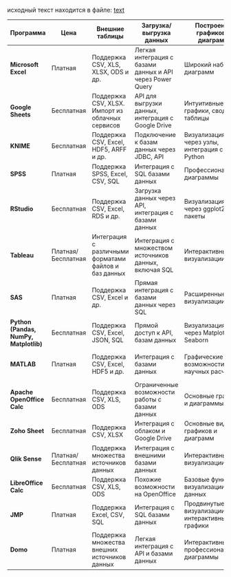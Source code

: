 исходный текст находится в файле: [text](text.md)

| Программа                              | Цена               | Внешние таблицы                                       | Загрузка/выгрузка данных                                  | Построение графиков и диаграмм                   | Числовые характеристики и статистика                       | Лого                     |
| -------------------------------------- | ------------------ | ----------------------------------------------------- | --------------------------------------------------------- | ------------------------------------------------ | ---------------------------------------------------------- | ------------------------ |
| **Microsoft Excel**                    | Платная            | Поддержка CSV, XLS, XLSX, ODS и др.                   | Легкая интеграция с базами данных и API через Power Query | Широкий набор диаграмм                           | Описательная статистика, корреляции, регрессии             | ![](images/image.png)    |
| **Google Sheets**                      | Бесплатная         | Поддержка CSV, XLSX. Импорт из облачных сервисов      | API для выгрузки данных, интеграция с Google Drive        | Интуитивные графики, сводные таблицы             | Основные статистические функции                            | ![](images/image-1.png)  |
| **KNIME**                              | Бесплатная         | Поддержка CSV, Excel, HDF5, ARFF и др.                | Подключение к базам данных через JDBC, API                | Визуализация через узлы, интеграция с R и Python | Машинное обучение, обработка больших данных                | ![](images/image-2.png)  |
| **SPSS**                               | Платная            | Поддержка SPSS, Excel, CSV, SQL                       | Интеграция с SQL базами данных                            | Профессиональные диаграммы                       | Все виды статистического анализа                           | ![](images/image-3.png)  |
| **RStudio**                            | Бесплатная         | Поддержка CSV, Excel, RDS и др.                       | Загрузка данных через API, интеграция с базами данных     | Визуализация через ggplot2 и др. пакеты          | Полный спектр статистических методов                       | ![](images/image-4.png)  |
| **Tableau**                            | Платная/Бесплатная | Интеграция с различными форматами файлов и баз данных | Интеграция с множеством источников данных, включая SQL    | Интерактивные визуализации                       | Основные статистические функции                            | ![](images/image-5.png)  |
| **SAS**                                | Платная            | Поддержка CSV, Excel и др.                            | Прямая интеграция с базами данных через SQL               | Расширенные визуализации                         | Полный спектр профессиональных методов                     | ![](images/image-6.png)  |
| **Python (Pandas, NumPy, Matplotlib)** | Бесплатная         | Поддержка CSV, Excel, JSON, SQL                       | Прямой доступ к API, базам данных                         | Визуализация через Matplotlib, Seaborn           | Мощные библиотеки для работы с данными                     | ![](images/image-7.png)  |
| **MATLAB**                             | Платная            | Поддержка CSV, Excel, HDF5 и др.                      | Интеграция с базами данных                                | Графические возможности для научных расчетов     | Специализированные математические и статистические функции | ![](images/image-8.png)  |
| **Apache OpenOffice Calc**             | Бесплатная         | Поддержка CSV, XLS, ODS                               | Ограниченные возможности работы с базами данных           | Основные графики и диаграммы                     | Стандартные статистические функции                         | ![](images/image-9.png)  |
| **Zoho Sheet**                         | Бесплатная         | Поддержка CSV, XLSX                                   | Интеграция с облаком и Google Drive                       | Основные виды графиков и диаграмм                | Базовые функции для расчета статистики                     | ![](images/image-10.png) |
| **Qlik Sense**                         | Платная/Бесплатная | Поддержка множества источников данных                 | Интеграция с внешними базами данных                       | Интерактивные визуализации                       | Расширенные возможности анализа данных                     | ![](images/image-11.png) |
| **LibreOffice Calc**                   | Бесплатная         | Поддержка CSV, XLS, ODS                               | Похожие возможности на OpenOffice                         | Базовые функции визуализации данных              | Базовые статистические функции                             | ![](images/image-12.png) |
| **JMP**                                | Платная            | Поддержка Excel, CSV, SQL                             | Интеграция с SQL базами данных                            | Продвинутые визуализации и интерактивные графики | Полный набор статистических методов                        | ![](images/image-13.png) |
| **Domo**                               | Платная            | Поддержка множества внешних источников данных         | Легкая интеграция с API и базами данных                   | Интерактивные и профессиональные диаграммы       | Поддержка основных статистических функций                  | ![](images/image-14.png) |
